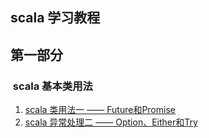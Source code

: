 ## scala 学习教程
## 第一部分
###  scala 基本类用法
1. [scala 类用法一 —— Future和Promise](https://github.com/yueyuanyang/spark/tree/master/scala/part1.md)
2. [scala 异常处理二 —— Option、Either和Try ](https://github.com/yueyuanyang/spark/tree/master/scala/part2.md)
